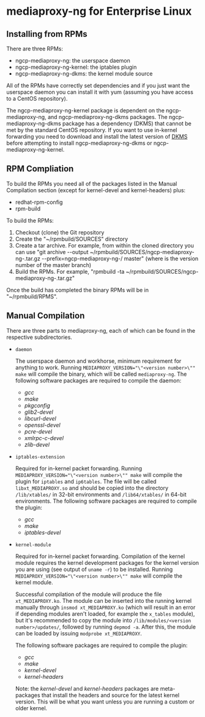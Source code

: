mediaproxy-ng for Enterprise Linux
==================================

Installing from RPMs
--------------------

There are three RPMs:

- ngcp-mediaproxy-ng: the userspace daemon
- ngcp-mediaproxy-ng-kernel: the iptables plugin
- ngcp-mediaproxy-ng-dkms: the kernel module source

All of the RPMs have correctly set dependencies and if you just want the
userspace daemon you can install it with yum (assuming you have access to a
CentOS repository).

The ngcp-mediaproxy-ng-kernel package is dependent on the ngcp-mediaproxy-ng,
and ngcp-mediaproxy-ng-dkms packages. The ngcp-mediaproxy-ng-dkms package has
a dependency (DKMS) that cannot be met by the standard CentOS repository. If
you want to use in-kernel forwarding you need to download and install the
latest version of [DKMS](http://linux.dell.com/dkms/) before attempting to
install ngcp-mediaproxy-ng-dkms or ngcp-mediaproxy-ng-kernel.


RPM Compliation
---------------

To build the RPMs you need all of the packages listed in the Manual Compilation section (except for kernel-devel and kernel-headers) plus:

- redhat-rpm-config
- rpm-build

To build the RPMs:
1. Checkout (clone) the Git repository
2. Create the "~/rpmbuild/SOURCES" directory
3. Create a tar archive.  For example, from within the cloned directory you can use "git archive --output ~/rpmbuild/SOURCES/ngcp-mediaproxy-ng-<version>.tar.gz --prefix=ngcp-mediaproxy-ng-<version>/ master" (where <version> is the version number of the master branch)
4. Build the RPMs. For example,
   "rpmbuild -ta ~/rpmbuild/SOURCES/ngcp-mediaproxy-ng-<version>.tar.gz"

Once the build has completed the binary RPMs will be in "~/rpmbuild/RPMS".


Manual Compilation
------------------

There are three parts to mediaproxy-ng, each of which can be found in the
respective subdirectories.

* `daemon`

	The userspace daemon and workhorse, minimum requirement for anything
	to work. Running `MEDIAPROXY_VERSION="\"<version number>\"" make` will
	compile the binary, which will be called `mediaproxy-ng`. The
	following software packages are required to compile the daemon:

	- *gcc*
	- *make*
	- *pkgconfig*
	- *glib2-devel*
	- *libcurl-devel*
	- *openssl-devel*
	- *pcre-devel*
	- *xmlrpc-c-devel*
	- *zlib-devel*

* `iptables-extension`

	Required for in-kernel packet forwarding. Running
	`MEDIAPROXY_VERSION="\"<version number>\"" make` will compile the plugin
	for `iptables` and `ip6tables`. The file will be called
	`libxt_MEDIAPROXY.so` and should be copied into the directory
	`/lib/xtables/` in 32-bit environments and `/lib64/xtables/` in 64-bit
	environments. The following software packages are required to compile
	the plugin:

	- *gcc*
	- *make*
	- *iptables-devel*

* `kernel-module`

	Required for in-kernel packet forwarding. Compilation of the kernel
	module requires the kernel development packages for the kernel version
	you are using (see output of `uname -r`) to be installed. Running
	`MEDIAPROXY_VERSION="\"<version number>\"" make` will compile the kernel
	module.

	Successful compilation of the module will produce the file
	`xt_MEDIAPROXY.ko`. The module can be inserted into the running kernel
	manually through `insmod xt_MEDIAPROXY.ko` (which will result in an
	error if depending modules aren't loaded, for example the `x_tables`
	module), but it's recommended to copy the module into
	`/lib/modules/<version number>/updates/`, followed by running
	`depmod -a`. After this, the module can be loaded by issuing
	`modprobe xt_MEDIAPROXY`.

	The following software packages are required to compile the plugin:

	- *gcc*
	- *make*
	- *kernel-devel*
	- *kernel-headers*

	Note: the *kernel-devel* and *kernel-headers* packages are meta-packages
	that install the headers and source for the latest kernel version. This
	will be what you want unless you are running a custom or older kernel.

